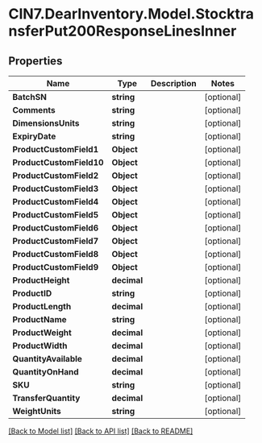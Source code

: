 # CIN7.DearInventory.Model.StocktransferPut200ResponseLinesInner

## Properties

| Name                     | Type        | Description | Notes      |
| ------------------------ | ----------- | ----------- | ---------- |
| **BatchSN**              | **string**  |             | [optional] |
| **Comments**             | **string**  |             | [optional] |
| **DimensionsUnits**      | **string**  |             | [optional] |
| **ExpiryDate**           | **string**  |             | [optional] |
| **ProductCustomField1**  | **Object**  |             | [optional] |
| **ProductCustomField10** | **Object**  |             | [optional] |
| **ProductCustomField2**  | **Object**  |             | [optional] |
| **ProductCustomField3**  | **Object**  |             | [optional] |
| **ProductCustomField4**  | **Object**  |             | [optional] |
| **ProductCustomField5**  | **Object**  |             | [optional] |
| **ProductCustomField6**  | **Object**  |             | [optional] |
| **ProductCustomField7**  | **Object**  |             | [optional] |
| **ProductCustomField8**  | **Object**  |             | [optional] |
| **ProductCustomField9**  | **Object**  |             | [optional] |
| **ProductHeight**        | **decimal** |             | [optional] |
| **ProductID**            | **string**  |             | [optional] |
| **ProductLength**        | **decimal** |             | [optional] |
| **ProductName**          | **string**  |             | [optional] |
| **ProductWeight**        | **decimal** |             | [optional] |
| **ProductWidth**         | **decimal** |             | [optional] |
| **QuantityAvailable**    | **decimal** |             | [optional] |
| **QuantityOnHand**       | **decimal** |             | [optional] |
| **SKU**                  | **string**  |             | [optional] |
| **TransferQuantity**     | **decimal** |             | [optional] |
| **WeightUnits**          | **string**  |             | [optional] |

[[Back to Model list]](../README.md#documentation-for-models) [[Back to API list]](../README.md#documentation-for-api-endpoints) [[Back to README]](../README.md)
